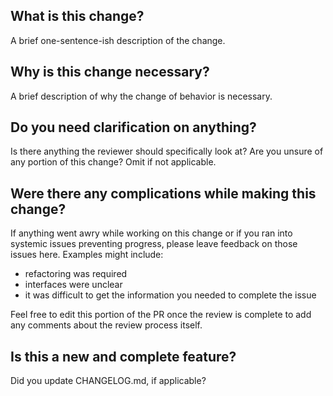 ## What is this change?

A brief one-sentence-ish description of the change.


## Why is this change necessary?

A brief description of why the change of behavior is necessary.


## Do you need clarification on anything?

Is there anything the reviewer should specifically look at? Are you unsure of any portion of this change? Omit if not applicable.


## Were there any complications while making this change?

If anything went awry while working on this change or if you ran into systemic issues preventing progress, please leave feedback on those issues here. Examples might include:

- refactoring was required
- interfaces were unclear
- it was difficult to get the information you needed to complete the issue

Feel free to edit this portion of the PR once the review is complete to add any comments about the review process itself.


## Is this a new and complete feature?

Did you update CHANGELOG.md, if applicable?
